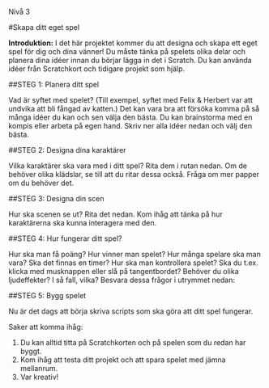Nivå 3

#Skapa ditt eget spel

__Introduktion:__
I det här projektet kommer du att designa och skapa ett eget spel för dig och dina vänner! 
Du måste tänka på spelets olika delar och planera dina idéer innan du börjar lägga in det i Scratch. Du kan använda idéer från Scratchkort och tidigare projekt som hjälp. 


##STEG 1: Planera ditt spel

Vad är syftet med spelet? (Till exempel, syftet med Felix & Herbert var att undvika att bli fångad av katten.) Det kan vara bra att försöka komma på så många idéer du kan och sen välja den bästa. Du kan brainstorma med en kompis eller arbeta på egen hand. Skriv ner alla idéer nedan och välj den bästa. 

##STEG 2: Designa dina karaktärer 

Vilka karaktärer ska vara med i ditt spel? Rita dem i rutan nedan. Om de behöver olika klädslar, se till att du ritar dessa också. Fråga om mer papper om du behöver det. 

##STEG 3: Designa din scen 

Hur ska scenen se ut? Rita det nedan. Kom ihåg att tänka på hur karaktärerna ska kunna interagera med den. 

##STEG 4: Hur fungerar ditt spel? 

Hur ska man få poäng? Hur vinner man spelet? Hur många spelare ska man vara? Ska det finnas en timer? 
Hur ska man kontrollera spelet? Ska du t.ex. klicka med musknappen eller slå på tangentbordet? Behöver du olika ljudeffekter? I så fall, vilka? 
Besvara dessa frågor i utrymmet nedan: 


##STEG 5: Bygg spelet 

Nu är det dags att börja skriva scripts som ska göra att ditt spel fungerar. 

Saker att komma ihåg:

1. Du kan alltid titta på Scratchkorten och på spelen som du redan har byggt. 
2. Kom ihåg att testa ditt projekt och att spara spelet med jämna mellanrum. 
3. Var kreativ! 
